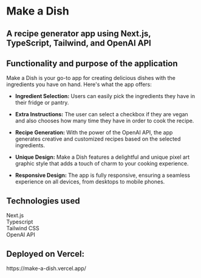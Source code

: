 # Make a Dish

<h2>A recipe generator app using Next.js, TypeScript, Tailwind, and OpenAI API</h2>

<h2>Functionality and purpose of the application</h2>
<p>
Make a Dish is your go-to app for creating delicious dishes with the ingredients you have on hand. Here's what the app offers:

- **Ingredient Selection:** Users can easily pick the ingredients they have in their fridge or pantry.

- **Extra Instructions:** The user can select a checkbox if they are vegan and also chooses how many time they have in order to cook the recipe.

- **Recipe Generation:** With the power of the OpenAI API, the app generates creative and customized recipes based on the selected ingredients.

- **Unique Design:** Make a Dish features a delightful and unique pixel art graphic style that adds a touch of charm to your cooking experience.

- **Responsive Design:** The app is fully responsive, ensuring a seamless experience on all devices, from desktops to mobile phones.

</p>
  
<h2>Technologies used</h2>
<p>
Next.js
<br>
Typescript
<br>
Tailwind CSS
<br>
OpenAI API
<br>

<h2>Deployed on Vercel:</h2>
https://make-a-dish.vercel.app/
